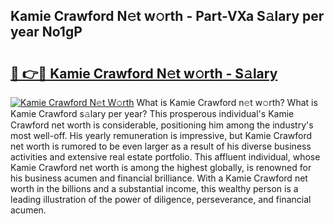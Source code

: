## Kamie Crawford N𝚎t w𝚘rth - Part-VXa S𝚊lary per year No1gP

# <h2><a href="http://gc418at.nevu.top/?p=Kamie+Crawford">🔗 👉🔴 Kamie Crawford N𝚎t w𝚘rth - S𝚊lary</a></h2>

[![Kamie Crawford N𝚎t W𝚘rth](https://i.imgur.com/Oavwk0R.jpeg)](http://gc418at.nevu.top/?p=Kamie+Crawford)
What is Kamie Crawford n𝚎t w𝚘rth? What is Kamie Crawford s𝚊lary per year?
This prosperous individual's Kamie Crawford net worth is considerable, positioning him among the industry's most well-off. His yearly remuneration is impressive, but Kamie Crawford net worth is rumored to be even larger as a result of his diverse business activities and extensive real estate portfolio. This affluent individual, whose Kamie Crawford net worth is among the highest globally, is renowned for his business acumen and financial brilliance. With a Kamie Crawford net worth in the billions and a substantial income, this wealthy person is a leading illustration of the power of diligence, perseverance, and financial acumen.
